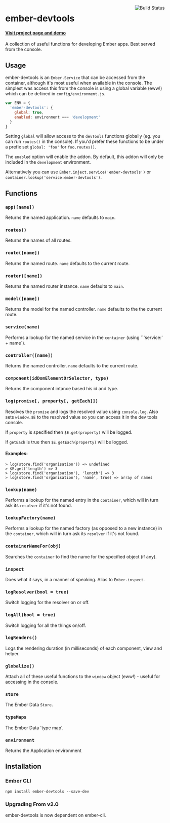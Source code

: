 [<img align='right' alt='Build Status' src='https://travis-ci.org/aexmachina/ember-devtools.png'>](https://travis-ci.org/aexmachina/ember-devtools)

# ember-devtools

#### [Visit project page and demo](http://simonwade.me/ember-devtools)

A collection of useful functions for developing Ember apps. Best served from the console.

## Usage

ember-devtools is an `Ember.Service` that can be accessed from the container, although it's most
useful when available in the console. The simplest was access this from the console is using
a global variable (eww!) which can be defined in `config/environment.js`.

```js
var ENV = {
  'ember-devtools': {
    global: true,
    enabled: environment === 'development'
  }
}
```

Setting `global` will allow access to the `devTools` functions globally (eg. you can run `routes()` in the console). If you'd prefer these functions to be under a prefix set `global: 'foo'` for `foo.routes()`.

The `enabled` option will enable the addon. By default, this addon will only be included in the `development` environment.

Alternatively you can use `Ember.inject.service('ember-devtools')` or `container.lookup('service:ember-devtools')`.

## Functions

### `app([name])`

Returns the named application. `name` defaults to `main`.

### `routes()`

Returns the names of all routes.

### `route([name])`

Returns the named route. `name` defaults to the current route.

### `router([name])`

Returns the named router instance. `name` defaults to `main`.

### `model([name])`

Returns the model for the named controller. `name` defaults to the the current route.

### `service(name)`

Performs a lookup for the named service in the `container` (using ``'service:' + name`).

### `controller([name])`

Returns the named controller. `name` defaults to the current route.

### `component(idDomElementOrSelector, type)`

Returns the component intance based his id and type.

### `log(promise[, property[, getEach]])`

Resolves the `promise` and logs the resolved value using `console.log`.
Also sets `window.$E` to the resolved value so you can access it in the dev
tools console.

If `property` is specified then `$E.get(property)` will be logged.

If `getEach` is true then `$E.getEach(property)` will be logged.

#### Examples:

```
> log(store.find('organisation')) => undefined
> $E.get('length') => 3
> log(store.find('organisation'), 'length') => 3
> log(store.find('organisation'), 'name', true) => array of names
```

### `lookup(name)`

Performs a lookup for the named entry in the `container`, which will in turn
ask its `resolver` if it's not found.

### `lookupFactory(name)`

Performs a lookup for the named factory (as opposed to a new instance) in the `container`,
which will in turn ask its `resolver` if it's not found.

### `containerNameFor(obj)`

Searches the `container` to find the name for the specified object (if any).

### `inspect`

Does what it says, in a manner of speaking. Alias to `Ember.inspect`.

### `logResolver(bool = true)`

Switch logging for the resolver on or off.

### `logAll(bool = true)`

Switch logging for all the things on/off.

### `logRenders()`

Logs the rendering duration (in milliseconds) of each component, view and helper.

### `globalize()`

Attach all of these useful functions to the `window` object (eww!) - useful
for accessing in the console.

### `store`

The Ember Data `Store`.

### `typeMaps`

The Ember Data 'type map'.

### `environment`

Returns the Application environment

## Installation

### Ember CLI

	npm install ember-devtools --save-dev

### Upgrading From v2.0

ember-devtools is now dependent on ember-cli.
